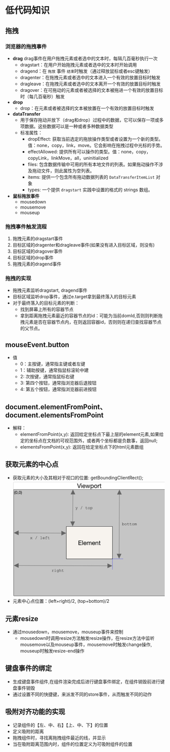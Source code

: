# 低代码知识
## 拖拽
### 浏览器的拖拽事件
  - **drag**
    drag事件在用户拖拽元素或者选中的文本时，每隔几百毫秒执行一次
    * dragstart：在用户开始拖拽元素或者选中的文本时开始调用
    * dragend：在 ```拖放``` 事件 ```结束```时触发（通过释放鼠标或者esc键触发）
    * dragenter：在拖拽元素或者选中的文本进入一个有效的放置目标时触发
    * dragleave：在拖拽元素或者选中的文本离开一个有效的放置目标时触发
    * dragover：在可拖动的元素或者被选择的文本被拖进一个有效的放置目标时（每几百毫秒）触发
  - **drop**
    * drop：在元素或者被选择的文本被放置在一个有效的放置目标时触发 
  - **dataTransfer**
    * 用于保存拖动并放下（drag和drop）过程中的数据，它可以保存一项或多项数据。这些数据可以是一种或者多种数据类型
    * 标准属性：
      * dropEffect: 获取当前选定的拖放操作类型或者设置为一个新的类型。值：none，copy，link，move。它会影响在拖拽过程中光标的手势。
      * effectAllowed: 提供所有可以操作的类型。值：none，copy，copyLink，linkMove，all，uninitialized
      * files: 包含数据传输中可用的所有本地文件的列表。如果拖动操作不涉及拖动文件，则此属性为空列表。
      * items: 提供一个包含所有拖动数据列表的 ```DataTransferItemList``` 对象
      * types: 一个提供 ```dragstart``` 实践中设置的格式的 strings 数组。 
  - **鼠标拖放事件**
    * mousedown
    * mousemove
    * mouseup     
### 拖拽事件触发流程
  1. 拖拽元素的dragstart事件
  2. 目标区域的dragenter和dragleave事件(如果没有进入目标区域，则没有)
  3. 目标区域的dragover事件
  4. 目标区域的drop事件
  5. 拖拽元素的dragend事件
### 拖拽的实现
  - 拖拽元素监听dragstart, dragend事件
  - 目标区域监听drop事件，通过e.target拿到最终落入的目标元素 
  - 对于最终落入的目标元素的判断：
    * 找到屏幕上所有的容器节点
    * 拿到距离拖拽元素最近的容器节点的id：可能为当前domId,否则则判断拖拽元素是否在容器节点内，在则返回容器id，否则则在递归查找容器节点的父节点。
## mouseEvent.button
  - 值
    * 0：主按键，通常指主键或者左键
    * 1：辅助按键，通常指鼠标滚轮中建
    * 2: 次按键，通常指鼠标右键
    * 3: 第四个按钮，通常指浏览器后退按钮
    * 4: 第五个按钮，通常指浏览器前进按钮
## document.elementFromPoint、document.elementsFromPoint
  - 解释：
    * elementFromPoint(x,y): 返回给定坐标点下最上层的element元素,如果给定的坐标点在文档的可视范围外，或者两个坐标都是负数事，返回null;
    * elementsFromPoint(x,y): 返回在给定坐标点下的html元素数组
## 获取元素的中心点
  - 获取元素的大小及其相对于视口的位置: getBoundingClientRect();
  ![Alt text](<截屏2023-07-24 下午3.20.51.png>)
  - 元素中心点位置：(left+right)/2, (top+bottom)/2
## 元素resize
  - 通过mousedown，mousemove，mouseup事件来控制
    * mousedown时调用resize方法触发resize操作，在resize方法中监听mousemove以及mouseup事件，mousemove时触发change操作,
    mouseup时触发resize-end操作 
## 键盘事件的绑定
  - 生成键盘事件组件,在组件渲染完成后进行键盘事件绑定，在组件销毁前进行键盘事件销毁
  - 通过设置不同的快捷键，来派发不同的store事件，从而触发不同的动作
## 吸附对齐功能的实现
  - 记录组件的【左、中、右】【上、中、下】的位置  
  - 定义吸附的距离
  - 拖拽组件时，寻找离拖拽组件最近的线，并显示
  - 当在吸附距离范围内时，组件的位置定义为可吸附组件的位置  